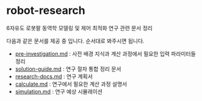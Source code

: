 # robot-research
6자유도 로봇팔 동역학 모델링 및 제어 최적화 연구 관련 문서 정리

다음과 같은 문서를 제공 중 입니다. 순서대로 봐주시면 됩니다.

- [pre-investigation.md](pre-investigaion.md) : 사전 배경 지식과 계산 과정에서 필요한 입력 파라미터들 정리
- [solution-guide.md](solution-guide.md) : 연구 절차 통합 정리 문서
- [research-docs.md](research-docs.md) : 연구 계획서
- [calculate.md](calculate.md) : 연구에서 필요한 계산 과정 설명서
- [simulation.md](simulation.md) : 연구 예상 시뮬레이션
